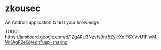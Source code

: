 # zkousec
An Android application to test your knowledge

TODO: https://jamboard.google.com/d/1ZgAKU3Nzvfs9nx5ZyjcXqlF6XlVvU1FIwMWKAgF2eXg/edit?usp=sharing
